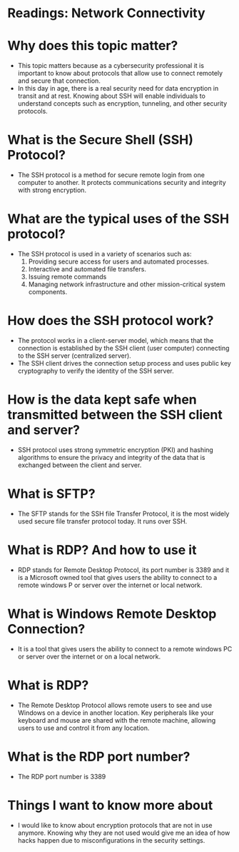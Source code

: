 # Readings: Network Connectivity
# Why does this topic matter?
- This topic matters because as a cybersecurity professional it is important to know about protocols that allow use to connect remotely and secure that connection.
- In this day in age, there is a real security need for data encryption in transit and at rest. Knowing about SSH will enable individuals to understand concepts such as encryption, tunneling, and other security protocols. 
# What is the Secure Shell (SSH) Protocol?
- The SSH protocol is a method for secure remote login from one computer to another. It protects communications security and integrity with strong encryption.  
# What are the typical uses of the SSH protocol?
- The SSH protocol is used in a variety of scenarios such as:
  1. Providing secure access for users and automated processes.
  2. Interactive and automated file transfers.
  3. Issuing remote commands
  4. Managing network infrastructure and other mission-critical system components.
# How does the SSH protocol work?
- The protocol works in a client-server model, which means that the connection is established by the SSH client (user computer) connecting to the SSH server (centralized server).
- The SSH client drives the connection setup process and uses public key cryptography to verify the identity of the SSH server.
# How is the data kept safe when transmitted between the SSH client and server?
- SSH protocol uses strong symmetric encryption (PKI) and hashing algorithms to ensure the privacy and integrity of the data that is exchanged between the client and server.
# What is SFTP?
- The SFTP stands for the SSH file Transfer Protocol, it is the most widely used secure file transfer protocol today. It runs over SSH.
# What is RDP? And how to use it
- RDP stands for Remote Desktop Protocol, its port number is 3389 and it is a Microsoft owned tool that gives users the ability to connect to a remote windows P or server over the internet or local network.
# What is Windows Remote Desktop Connection?
- It is a tool that gives users the ability to connect to a remote windows PC or server over the internet or on a local network.
# What is RDP?
- The Remote Desktop Protocol allows remote users to see and use Windows on a device in another location. Key peripherals like your keyboard and mouse are shared with the remote machine, allowing users to use and control it from any location.
# What is the RDP port number?
- The RDP port number is 3389
# Things I want to know more about
- I would like to know about encryption protocols that are not in use anymore. Knowing why they are not used would give me an idea of how hacks happen due to misconfigurations in the security settings.
